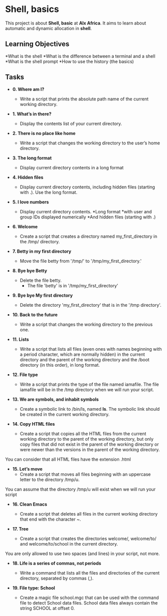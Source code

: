 # Shell, basics

This project is about **Shell, basic** at **Alx Africa**. It aims to learn about automatic and dynamic allocation in **shell**.

## Learning Objectives

*What is the shell
*What is the difference between a terminal and a shell
*What is the shell prompt
*How to use the history (the basics)

## Tasks

* **0. Where am I?**
  * Write a script that prints the absolute path name of the current working directory.

* **1. What’s in there?**
  * Display the contents list of your current directory.

* **2. There is no place like home**
  * Write a script that changes the working directory to the user’s home directory.

* **3. The long format**
  * Display current directory contents in a long format

* **4. Hidden files**
  * Display current directory contents, including hidden files (starting with .). Use the long format.

* **5. I love numbers**
  * Display current directory contents.
     *Long format
     *with user and group IDs displayed numerically
     *And hidden files (starting with .)

* **6. Welcome**
  * Create a script that creates a directory named my_first_directory in the /tmp/ directory.

* **7. Betty in my first directory**
  * Move the file betty from '/tmp/' to '/tmp/my_first_directory.'

* **8. Bye bye Betty**
  * Delete the file betty.
    * The file 'betty' is in '/tmp/my_first_directory'

* **9. Bye bye My first directory**
  * Delete the directory 'my_first_directory' that is in the '/tmp directory'.

* **10. Back to the future**
  * Write a script that changes the working directory to the previous one.

* **11. Lists**
  * Write a script that lists all files (even ones with names beginning with a period character, which are normally hidden) in the current directory and the parent of the working directory and the /boot directory (in this order), in long format.

* **12. File type**
  * Write a script that prints the type of the file named iamafile. The file iamafile will be in the /tmp directory when we will run your script.

* **13. We are symbols, and inhabit symbols**
  * Create a symbolic link to /bin/ls, named __ls__. The symbolic link should be created in the current working directory.

* **14. Copy HTML files**
  * Create a script that copies all the HTML files from the current working directory to the parent of the working directory, but only copy files that did not exist in the parent of the working directory or were newer than the versions in the parent of the working directory.

You can consider that all HTML files have the extension .html

* **15. Let’s move**
  * Create a script that moves all files beginning with an uppercase letter to the directory /tmp/u.

You can assume that the directory /tmp/u will exist when we will run your script

* **16. Clean Emacs**
  * Create a script that deletes all files in the current working directory that end with the character ~.

* **17. Tree**
  * Create a script that creates the directories welcome/, welcome/to/ and welcome/to/school in the current directory.

You are only allowed to use two spaces (and lines) in your script, not more.

* **18. Life is a series of commas, not periods**
  * Write a command that lists all the files and directories of the current directory, separated by commas (,).

* **19. File type: School**
  * Create a magic file school.mgc that can be used with the command file to detect School data files. School data files always contain the string SCHOOL at offset 0.

